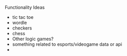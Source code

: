 Functionality Ideas
- tic tac toe
- wordle
- checkers
- chess
- Other logic games?
- something related to esports/videogame data or api
- 